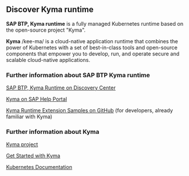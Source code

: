 ## Discover Kyma runtime

**SAP BTP, Kyma runtime** is a fully managed Kubernetes runtime based on the open-source project "Kyma". 

**Kyma** /kee-ma/ is a cloud-native application runtime that combines the power of Kubernetes with a set of best-in-class tools and open-source components that empower you to develop, run, and operate secure and scalable cloud-native applications.


### Further information about SAP BTP Kyma runtime

[SAP BTP, Kyma Runtime on Discovery Center](https://discovery-center.cloud.sap/serviceCatalog/kyma-runtime?region=all)

[Kyma on SAP Help Portal](https://help.sap.com/docs/btp/sap-business-technology-platform/kyma-environment?state=DRAFT&q=kyma%20cli)

[Kyma Runtime Extension Samples on GitHub](https://github.com/SAP-samples/kyma-runtime-extension-samples) (for developers, already familiar with Kyma)


### Further information about Kyma

[Kyma project](https://kyma-project.io/)

[Get Started with Kyma](https://kyma-project.io/docs/kyma/latest/02-get-started/)

[Kubernetes Documentation](https://kubernetes.io/docs/home/)

